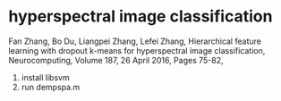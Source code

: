 # hyperspectral image classification

Fan Zhang, Bo Du, Liangpei Zhang, Lefei Zhang, Hierarchical feature learning with dropout k-means for hyperspectral image classification, Neurocomputing, Volume 187, 26 April 2016, Pages 75-82,


1. install libsvm
2. run dempspa.m

